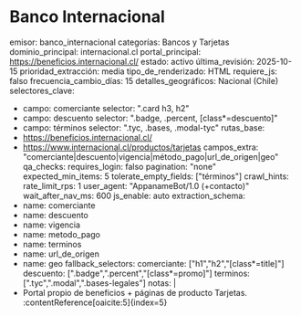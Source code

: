 # Banco Internacional

emisor: banco_internacional
categorías: Bancos y Tarjetas
dominio_principal: internacional.cl
portal_principal: https://beneficios.internacional.cl/
estado: activo
última_revisión: 2025-10-15
prioridad_extracción: media
tipo_de_renderizado: HTML
requiere_js: falso
frecuencia_cambio_días: 15
detalles_geográficos: Nacional (Chile)
selectores_clave:
  - campo: comerciante
    selector: ".card h3, h2"
  - campo: descuento
    selector: ".badge, .percent, [class*=descuento]"
  - campo: términos
    selector: ".tyc, .bases, .modal-tyc"
rutas_base:
  - https://beneficios.internacional.cl/
  - https://www.internacional.cl/productos/tarjetas
campos_extra: "comerciante|descuento|vigencia|método_pago|url_de_origen|geo"
qa_checks:
  requires_login: falso
  pagination: "none"
  expected_min_items: 5
  tolerate_empty_fields: ["términos"]
crawl_hints:
  rate_limit_rps: 1
  user_agent: "AppanameBot/1.0 (+contacto)"
  wait_after_nav_ms: 600
  js_enable: auto
extraction_schema:
  - name: comerciante
  - name: descuento
  - name: vigencia
  - name: metodo_pago
  - name: terminos
  - name: url_de_origen
  - name: geo
fallback_selectors:
  comerciante: ["h1","h2","[class*=title]"]
  descuento:   [".badge",".percent","[class*=promo]"]
  terminos:    [".tyc",".modal",".bases-legales"]
notas: |
  - Portal propio de beneficios + páginas de producto Tarjetas. :contentReference[oaicite:5]{index=5}
